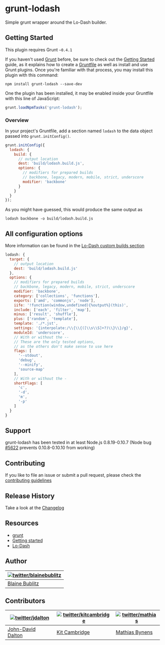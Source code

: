 # grunt-lodash

Simple grunt wrapper around the Lo-Dash builder.


## Getting Started
This plugin requires Grunt `~0.4.1`

If you haven't used [Grunt](http://gruntjs.com/) before, be sure to check out the [Getting Started](http://gruntjs.com/getting-started) guide, as it explains how to create a [Gruntfile](http://gruntjs.com/sample-gruntfile) as well as install and use Grunt plugins. Once you're familiar with that process, you may install this plugin with this command:

```shell
npm install grunt-lodash --save-dev
```

One the plugin has been installed, it may be enabled inside your Gruntfile with this line of JavaScript:

```js
grunt.loadNpmTasks('grunt-lodash');
```

### Overview
In your project's Gruntfile, add a section named `lodash` to the data object passed into `grunt.initConfig()`.

```javascript
grunt.initConfig({
  lodash: {
    build: {
      // output location
      dest: 'build/lodash.build.js',
      options: {
        // modifiers for prepared builds
        // backbone, legacy, modern, mobile, strict, underscore
        modifier: 'backbone'
      }
    }
  }
});
```
As you might have guessed, this would produce the same output as

```shell
lodash backbone -o build/lodash.build.js
```

## All configuration options

More information can be found in the [Lo-Dash custom builds section](http://lodash.com/#custom-builds)

```javascript
lodash: {
  target: {
    // output location
    dest: 'build/lodash.build.js'
  },
  options: {
    // modifiers for prepared builds
    // backbone, legacy, modern, mobile, strict, underscore
    modifier: 'backbone',
    category: ['collections', 'functions'],
    exports: ['amd', 'commonjs', 'node'],
    iife: '!function(window,undefined){%output%}(this)',
    include: ['each', 'filter', 'map'],
    minus: ['result', 'shuffle'],
    plus: ['random', 'template'],
    template: './*.jst',
    settings: '{interpolate:/\\{\\{([\\s\\S]+?)\\}\\}/g}',
    moduleId: 'underscore',
    // With or without the --
    // These are the only tested options,
    // as the others don't make sense to use here
    flags: [
      '--stdout',
      'debug',
      '--minify',
      'source-map'
    ],
    // With or without the -
    shortFlags: [
      'c',
      '-d',
      'm',
      '-p'
    ]
  }
}
```

## Support

grunt-lodash has been tested in at least Node.js 0.8.19-0.10.7 (Node bug [#5622](https://github.com/joyent/node/issues/5622) prevents 0.10.8-0.10.10 from working)

## Contributing
If you like to file an issue or submit a pull request, please check the [contributing guidelines](https://github.com/lodash/grunt-lodash/blob/master/CONTRIBUTING.md)

## Release History
Take a look at the [Changelog](https://github.com/lodash/grunt-lodash/blob/master/CHANGELOG.md)

## Resources
+ [grunt](https://github.com/gruntjs/grunt)
+ [Getting started](http://gruntjs.com/getting-started)
+ [Lo-Dash](http://lodash.com/)

## Author

| [![twitter/blainebublitz](http://secure.gravatar.com/avatar/ac1c67fd906c9fecd823ce302283b4c1?s=70)](http://twitter.com/blainebublitz "Follow @BlaineBublitz on Twitter") |
|---|
| [Blaine Bublitz](http://iceddev.com/) |


## Contributors

| [![twitter/jdalton](http://gravatar.com/avatar/299a3d891ff1920b69c364d061007043?s=70)](http://twitter.com/jdalton "Follow @jdalton on Twitter") | [![twitter/kitcambridge](http://gravatar.com/avatar/6662a1d02f351b5ef2f8b4d815804661?s=70)](https://twitter.com/kitcambridge "Follow @kitcambridge on Twitter") | [![twitter/mathias](http://gravatar.com/avatar/24e08a9ea84deb17ae121074d0f17125?s=70)](http://twitter.com/mathias "Follow @mathias on Twitter") |
|---|---|---|
| [John-David Dalton](http://allyoucanleet.com/)| [Kit Cambridge](http://kitcambridge.github.io/) | [Mathias Bynens](http://mathiasbynens.be/) |

